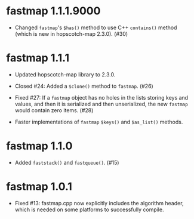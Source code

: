 fastmap 1.1.1.9000
=============

* Changed `fastmap`'s `$has()` method to use C++ `contains()` method (which is new in hopscotch-map 2.3.0). (#30)

fastmap 1.1.1
=============

* Updated hopscotch-map library to 2.3.0.

* Closed #24: Added a `$clone()` method to `fastmap`. (#26)

* Fixed #27: If a `fastmap` object has no holes in the lists storing keys and values, and then it is serialized and then unserialized, the new `fastmap` would contain zero items. (#28)

* Faster implementations of `fastmap` `$keys()` and `$as_list()` methods.


fastmap 1.1.0
=============

* Added `faststack()` and `fastqueue()`. (#15)


fastmap 1.0.1
=============

* Fixed #13: fastmap.cpp now explicitly includes the algorithm header, which is needed on some platforms to successfully compile.
